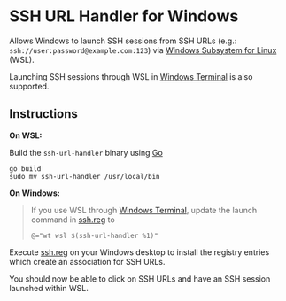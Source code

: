 # SSH URL Handler for Windows

Allows Windows to launch SSH sessions from SSH URLs (e.g.: `ssh://user:password@example.com:123`) via [Windows Subsystem for Linux](https://docs.microsoft.com/en-us/windows/wsl/about) (WSL).

Launching SSH sessions through WSL in [Windows Terminal](https://github.com/microsoft/terminal) is also supported.

## Instructions

**On WSL:**

Build the `ssh-url-handler` binary using [Go](https://golang.org/)
```
go build
sudo mv ssh-url-handler /usr/local/bin
```

**On Windows:**

> If you use WSL through [Windows Terminal](https://github.com/microsoft/terminal), update the launch command in [ssh.reg](./ssh.reg) to
>
> `@="wt wsl $(ssh-url-handler %1)"`

Execute [ssh.reg](./ssh.reg) on your Windows desktop to install the registry entries which create an association for SSH URLs.

You should now be able to click on SSH URLs and have an SSH session launched within WSL.

